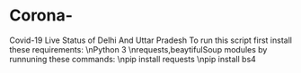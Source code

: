 # Corona-
Covid-19 Live Status of Delhi And Uttar Pradesh
To run this script first install these requirements:
\nPython 3
\nrequests,beaytifulSoup modules by runnuning these commands:
   \npip install requests
   \npip install bs4
